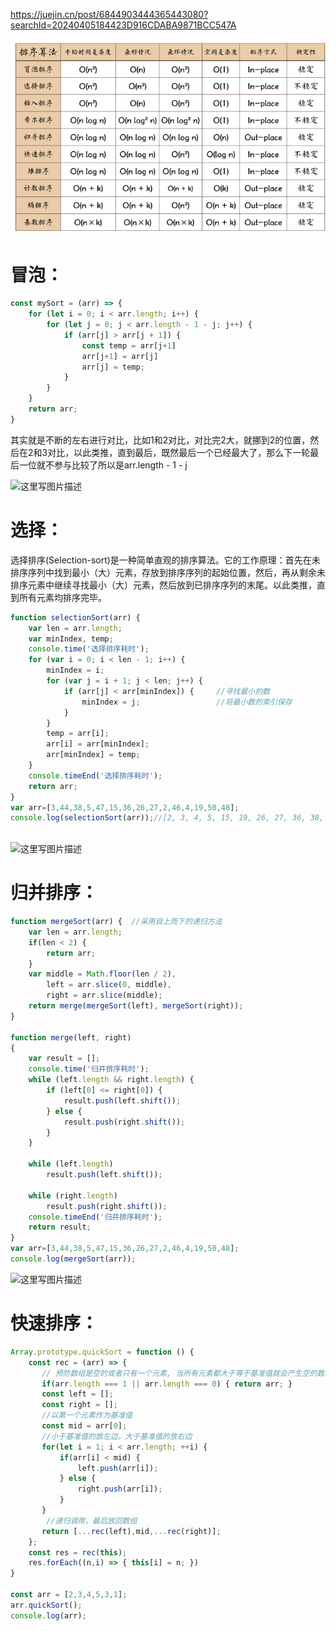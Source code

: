 https://juejin.cn/post/6844903444365443080?searchId=20240405184423D916CDABA9871BCC547A

![1712360876702](image/排序/1712360876702.png)

# 冒泡：

```js
const mySort = (arr) => {
    for (let i = 0; i < arr.length; i++) {
        for (let j = 0; j < arr.length - 1 - j; j++) {
            if (arr[j] > arr[j + 1]) {
                const temp = arr[j+1]
                arr[j+1] = arr[j]
                arr[j] = temp;
            }
        }
    }
    return arr;
}
```

其实就是不断的左右进行对比，比如1和2对比，对比完2大，就挪到2的位置，然后在2和3对比，以此类推，直到最后，既然最后一个已经最大了，那么下一轮最后一位就不参与比较了所以是arr.length - 1 - j

![这里写图片描述](https://p1-jj.byteimg.com/tos-cn-i-t2oaga2asx/gold-user-assets/2016/11/30/f427727489dff5fcb0debdd69b478ecf~tplv-t2oaga2asx-jj-mark:3024:0:0:0:q75.awebp)

# 选择：

选择排序(Selection-sort)是一种简单直观的排序算法。它的工作原理：首先在未排序序列中找到最小（大）元素，存放到排序序列的起始位置，然后，再从剩余未排序元素中继续寻找最小（大）元素，然后放到已排序序列的末尾。以此类推，直到所有元素均排序完毕。

```js
function selectionSort(arr) {
    var len = arr.length;
    var minIndex, temp;
    console.time('选择排序耗时');
    for (var i = 0; i < len - 1; i++) {
        minIndex = i;
        for (var j = i + 1; j < len; j++) {
            if (arr[j] < arr[minIndex]) {     //寻找最小的数
                minIndex = j;                 //将最小数的索引保存
            }
        }
        temp = arr[i];
        arr[i] = arr[minIndex];
        arr[minIndex] = temp;
    }
    console.timeEnd('选择排序耗时');
    return arr;
}
var arr=[3,44,38,5,47,15,36,26,27,2,46,4,19,50,48];
console.log(selectionSort(arr));//[2, 3, 4, 5, 15, 19, 26, 27, 36, 38, 44, 46, 47, 48, 50]



```

![这里写图片描述](https://p1-jj.byteimg.com/tos-cn-i-t2oaga2asx/gold-user-assets/2016/11/29/138a44298f3693e3fdd1722235e72f0f~tplv-t2oaga2asx-jj-mark:3024:0:0:0:q75.awebp)

# 归并排序：

```js
function mergeSort(arr) {  //采用自上而下的递归方法
    var len = arr.length;
    if(len < 2) {
        return arr;
    }
    var middle = Math.floor(len / 2),
        left = arr.slice(0, middle),
        right = arr.slice(middle);
    return merge(mergeSort(left), mergeSort(right));
}

function merge(left, right)
{
    var result = [];
    console.time('归并排序耗时');
    while (left.length && right.length) {
        if (left[0] <= right[0]) {
            result.push(left.shift());
        } else {
            result.push(right.shift());
        }
    }

    while (left.length)
        result.push(left.shift());

    while (right.length)
        result.push(right.shift());
    console.timeEnd('归并排序耗时');
    return result;
}
var arr=[3,44,38,5,47,15,36,26,27,2,46,4,19,50,48];
console.log(mergeSort(arr));


```

![这里写图片描述](https://p1-jj.byteimg.com/tos-cn-i-t2oaga2asx/gold-user-assets/2016/11/29/33d105e7e7e9c60221c445f5684ccfb6~tplv-t2oaga2asx-jj-mark:3024:0:0:0:q75.awebp)

# 快速排序：

```js
Array.prototype.quickSort = function () { 
    const rec = (arr) => { 
       // 预防数组是空的或者只有一个元素, 当所有元素都大于等于基准值就会产生空的数组
       if(arr.length === 1 || arr.length === 0) { return arr; }
       const left = [];
       const right = [];
       //以第一个元素作为基准值   
       const mid = arr[0];
       //小于基准值的放左边，大于基准值的放右边
       for(let i = 1; i < arr.length; ++i) { 
           if(arr[i] < mid) { 
               left.push(arr[i]);
           } else { 
               right.push(arr[i]);
           }
       }
        //递归调用，最后放回数组  
       return [...rec(left),mid,...rec(right)];
    };
    const res = rec(this);
    res.forEach((n,i) => { this[i] = n; })
}

const arr = [2,3,4,5,3,1];
arr.quickSort();
console.log(arr);

```
